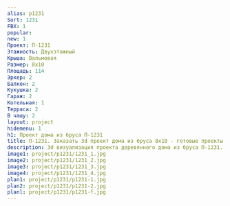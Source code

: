 ```yaml
---
alias: p1231
Sort: 1231
FBX: 1
popular: 
new: 1
Проект: П-1231
Этажность: Двухэтажный
Крыша: Вальмовая
Размер: 8х10
Площадь: 114
Эркер: 2
Балкон: 2
Кукушка: 2
Гараж: 2
Котельная: 1
Терраса: 2
В чашу: 2
layout: project
hidemenu: 1
h1: Проект дома из бруса П-1231
title: П-1231. Заказать 3d проект дома из бруса 8х10 - готовые проекты
description: 3d визуализация проекта деревянного дома из бруса П-1231. Площадь 114 м2, размер 8х10. Вы можете внести любые изменения в проект.
image1: project/p1231/1231_1.jpg
image2: project/p1231/1231_2.jpg
image3: project/p1231/1231_3.jpg
image4: project/p1231/1231_4.jpg
plan1: project/p1231/p1231-1.jpg
plan2: project/p1231/p1231-2.jpg
planl: project/p1231/p1231-f.jpg
---
```

